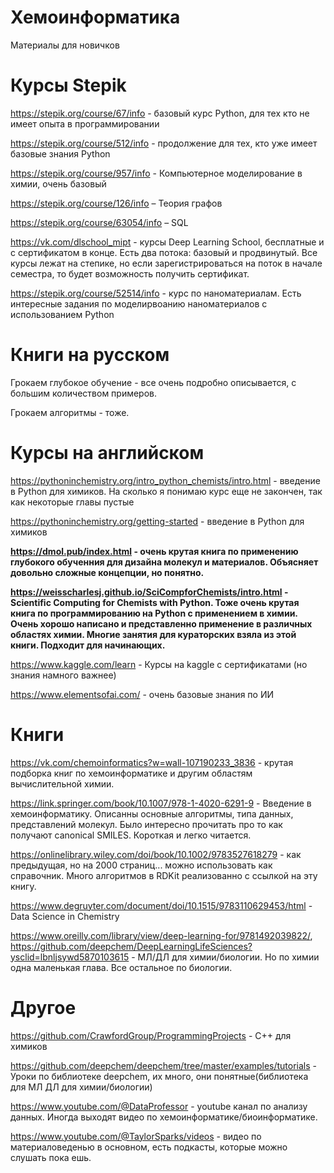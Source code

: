 # Хемоинформатика

Материалы для новичков

# Курсы Stepik

https://stepik.org/course/67/info - базовый курс Python, для тех кто не имеет опыта в программировании

https://stepik.org/course/512/info - продолжение для тех, кто уже имеет базовые знания Python

https://stepik.org/course/957/info - Компьютерное моделирование в химии, очень базовый

https://stepik.org/course/126/info – Теория графов

https://stepik.org/course/63054/info – SQL

https://vk.com/dlschool_mipt - курсы Deep Learning School, бесплатные и с сертификатом в конце. Есть два потока: базовый и продвинутый. Все курсы лежат на степике, но если зарегистрироваться на поток в начале семестра, то будет возможность получить сертификат.

https://stepik.org/course/52514/info - курс по наноматериалам. Есть интересные задания по моделирвоанию наноматериалов с использованием Python

# Книги на русском

Грокаем глубокое обучение - все очень подробно описывается, с большим количеством примеров.

Грокаем алгоритмы - тоже. 

# Курсы на английском

https://pythoninchemistry.org/intro_python_chemists/intro.html - введение в Python для химиков. На сколько я понимаю курс еще не закончен, так как некоторые главы пустые

https://pythoninchemistry.org/getting-started -  введение в Python для химиков

**https://dmol.pub/index.html - очень крутая книга по применению глубокого обученния для дизайна молекул и материалов. Объясняет довольно сложные концепции, но понятно.**

**https://weisscharlesj.github.io/SciCompforChemists/intro.html - Scientific Computing for Chemists with Python. Тоже очень крутая книга по программированию на Python с применением в химии. Очень хорошо написано и представленно применение в различных областях химии. Многие занятия для кураторских взяла из этой книги. Подходит для начинающих.**

https://www.kaggle.com/learn - Курсы на kaggle с сертификатами (но знания намного важнее)

https://www.elementsofai.com/ - очень базовые знания по ИИ

# Книги

https://vk.com/chemoinformatics?w=wall-107190233_3836 - крутая подборка книг по хемоинформатике и другим областям вычислительной химии.

https://link.springer.com/book/10.1007/978-1-4020-6291-9 - Введение в хемоинформатику. Описанны основные алгоритмы, типа данных, представлений молекул. Было интересно прочитать про то как получают canonical SMILES. Короткая и легко читается.

https://onlinelibrary.wiley.com/doi/book/10.1002/9783527618279 - как предыдущая, но на 2000 страниц... можно использовать как справочник. Много алгоритмов в RDKit реализованно с ссылкой на эту книгу.

https://www.degruyter.com/document/doi/10.1515/9783110629453/html - Data Science in Chemistry

https://www.oreilly.com/library/view/deep-learning-for/9781492039822/, https://github.com/deepchem/DeepLearningLifeSciences?ysclid=lbnljsywd5870103615 - МЛ/ДЛ для химии/биологии. Но по химии одна маленькая глава. Все остальное по биологии.

# Другое

https://github.com/CrawfordGroup/ProgrammingProjects - C++ для химиков

https://github.com/deepchem/deepchem/tree/master/examples/tutorials - Уроки по библиотеке deepchem, их много, они понятные(библиотека для МЛ ДЛ для химии/биологии)

https://www.youtube.com/@DataProfessor - youtube канал по анализу данных. Иногда выходят видео по хемоинформатике/биоинформатике.

https://www.youtube.com/@TaylorSparks/videos - видео по материаловеденью в основном, есть подкасты, которые можно слушать пока ешь.


